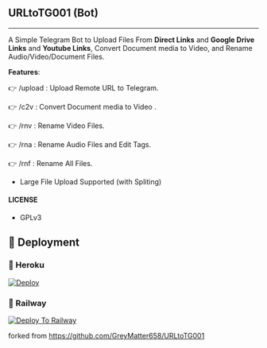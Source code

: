 ## URLtoTG001 (Bot)
---

A Simple Telegram Bot to Upload Files From **Direct Links** and **Google Drive Links** and **Youtube Links**, Convert Document media to Video, and Rename Audio/Video/Document Files.

**Features**:

👉 /upload : Upload Remote URL to Telegram.

👉 /c2v : Convert Document media to Video .

👉 /rnv : Rename Video Files.

👉 /rna : Rename Audio Files and Edit Tags.

👉 /rnf : Rename All Files.

- Large File Upload Supported (with Spliting)

#### LICENSE
- GPLv3

## 🚀 Deployment

### 💜 Heroku

[![Deploy](https://www.herokucdn.com/deploy/button.svg)](https://heroku.com/deploy)

### 💜 Railway

[![Deploy To Railway](https://railway.app/button.svg)](https://railway.app/new/template?template=https://github.com/GreyMatter658/URLtoTG001&envs=API_ID,API_HASH,BOT_TOKEN)


forked from https://github.com/GreyMatter658/URLtoTG001
